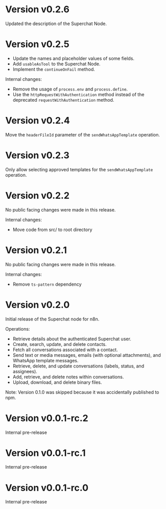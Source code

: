 # Version v0.2.6

Updated the description of the Superchat Node.

# Version v0.2.5

- Update the names and placeholder values of some fields.
- Add `usableAsTool` to the Superchat Node.
- Implement the `continueOnFail` method.

Internal changes:

- Remove the usage of `process.env` and `process.define`.
- Use the `httpRequestWithAuthentication` method instead of the deprecated `requestWithAuthentication` method.

# Version v0.2.4

Move the `headerFileId` parameter of the `sendWhatsAppTemplate` operation.

# Version v0.2.3

Only allow selecting approved templates for the `sendWhatsAppTemplate` operation.

# Version v0.2.2

No public facing changes were made in this release.

Internal changes:

- Move code from src/ to root directory

# Version v0.2.1

No public facing changes were made in this release.

Internal changes:

- Remove `ts-pattern` dependency

# Version v0.2.0

Initial release of the Superchat node for n8n.

Operations:

- Retrieve details about the authenticated Superchat user.
- Create, search, update, and delete contacts.
- Fetch all conversations associated with a contact.
- Send text or media messages, emails (with optional attachments), and WhatsApp template messages.
- Retrieve, delete, and update conversations (labels, status, and assignees).
- Add, retrieve, and delete notes within conversations.
- Upload, download, and delete binary files.

Note: Version 0.1.0 was skipped because it was accidentally published to npm.

# Version v0.0.1-rc.2

Internal pre-release

# Version v0.0.1-rc.1

Internal pre-release

# Version v0.0.1-rc.0

Internal pre-release
